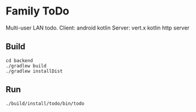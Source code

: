Family ToDo
===========

Multi-user LAN todo.
Client: android kotlin
Server: vert.x kotlin http server


Build
-----

    cd backend
    ./gradlew build
    ./gradlew installDist


Run
---
    ./build/install/todo/bin/todo
